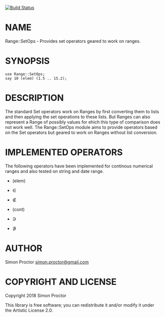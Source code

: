 [![Build Status](https://travis-ci.org/Scimon/p6-Range-SetOps.svg?branch=master)](https://travis-ci.org/Scimon/p6-Range-SetOps)

NAME
====

Range::SetOps - Provides set operators geared to work on ranges.

SYNOPSIS
========

    use Range::SetOps;
    say 10 (elem) (1.5 .. 15.2);

DESCRIPTION
===========

The standard Set operators work on Ranges by first converting them to lists and then applying the set operations to these lists. But Ranges can also represent a Range of possibly values for ehich this type of comparison does not work well. The Range::SetOps module aims to provide operators based on the Set operators but geared to work on Ranges without list conversion.

IMPLEMENTED OPERATORS
=====================

The following operators have been implemented for continous numerical ranges and also tested on string and date range.

  * (elem)

  * ∈

  * ∉

  * (cont)

  * ∋

  * ∌

AUTHOR
======

Simon Proctor <simon.proctor@gmail.com>

COPYRIGHT AND LICENSE
=====================

Copyright 2018 Simon Proctor

This library is free software; you can redistribute it and/or modify it under the Artistic License 2.0.

